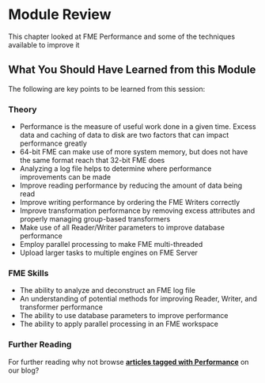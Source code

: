# Module Review

This chapter looked at FME Performance and some of the techniques available to improve it

## What You Should Have Learned from this Module ##

The following are key points to be learned from this session: 

### Theory ###

- Performance is the measure of useful work done in a given time. Excess data and caching of data to disk are two factors that can impact performance greatly
- 64-bit FME can make use of more system memory, but does not have the same format reach that 32-bit FME does
- Analyzing a log file helps to determine where performance improvements can be made
- Improve reading performance by reducing the amount of data being read
- Improve writing performance by ordering the FME Writers correctly
- Improve transformation performance by removing excess attributes and properly managing group-based transformers
- Make use of all Reader/Writer parameters to improve database performance
- Employ parallel processing to make FME multi-threaded
- Upload larger tasks to multiple engines on FME Server 

### FME Skills ###

- The ability to analyze and deconstruct an FME log file
- An understanding of potential methods for improving Reader, Writer, and transformer performance
- The ability to use database parameters to improve performance
- The ability to apply parallel processing in an FME workspace

### Further Reading ###

For further reading why not browse **[articles tagged with Performance](blog.safe.com/tag/performance/)** on our blog? 